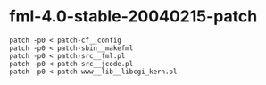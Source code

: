 # fml-4.0-stable-20040215-patch

```
patch -p0 < patch-cf__config
patch -p0 < patch-sbin__makefml
patch -p0 < patch-src__fml.pl
patch -p0 < patch-src__jcode.pl
patch -p0 < patch-www__lib__libcgi_kern.pl
```
